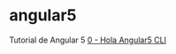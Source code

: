 # angular5
Tutorial de Angular 5
[0 - Hola Angular5 CLI](http://academia-binaria.com/Hola-Angular-5-CLI/)